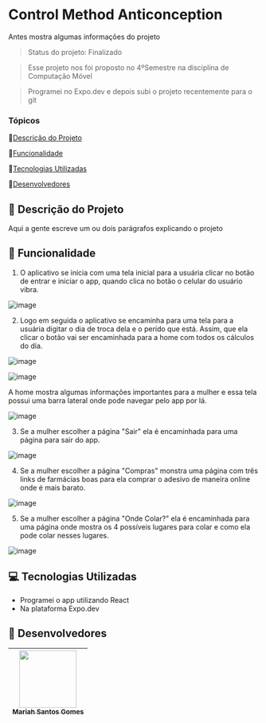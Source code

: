 # Control Method Anticonception

Antes mostra algumas informações do projeto

> Status do projeto: Finalizado

> Esse projeto nos foi proposto no 4ºSemestre na disciplina de Computação Móvel

> Programei no Expo.dev e depois subi o projeto recentemente para o git

### Tópicos

🔹[Descrição do Projeto](#pencil-descrição-do-projeto)

🔹[Funcionalidade](#mag_right-funcionalidade)

🔹[Tecnologias Utilizadas](#computer-tecnologias-utilizadas)

🔹[Desenvolvedores](#busts_in_silhouette-desenvolvedores)

## :pencil: Descrição do Projeto
Aqui a gente escreve um ou dois parágrafos explicando o projeto

## :mag_right: Funcionalidade

1. O aplicativo se inícia com uma tela inicial para a usuária clicar no botão de entrar e iniciar o app, quando clica no botão o celular do usuário vibra.

![image](https://github.com/Mariah-Gomes/CompMovel2/assets/141663285/05f6a783-1737-4013-821b-8f3cf1541e5c)

2. Logo em seguida o aplicativo se encaminha para uma tela para a usuária digitar o dia de troca dela e o perído que está. Assim, que ela clicar o botão vai ser encaminhada para a home com todos os cálculos do dia.

![image](https://github.com/Mariah-Gomes/CompMovel2/assets/141663285/3457e790-1dc4-4d27-9d14-60a285e50a38)

![image](https://github.com/Mariah-Gomes/CompMovel2/assets/141663285/c1b49354-f292-4629-acba-3fa01f31a0a4)

A home mostra algumas informações importantes para a mulher e essa tela possui uma barra lateral onde pode navegar pelo app por lá.

![image](https://github.com/Mariah-Gomes/CompMovel2/assets/141663285/ea81ffb6-09ac-4d60-bff5-f8e3519179b0)

3. Se a mulher escolher a página "Sair" ela é encaminhada para uma página para sair do app.

![image](https://github.com/Mariah-Gomes/CompMovel2/assets/141663285/61eaeecd-e9ce-4180-be4b-4a00aaf24712)

4. Se a mulher escolher a página "Compras" monstra uma página com três links de farmácias boas para ela comprar o adesivo de maneira online onde é mais barato.

![image](https://github.com/Mariah-Gomes/CompMovel2/assets/141663285/64a3a28f-252d-47ed-baf7-60a909fbb629)

5. Se a mulher escolher a página "Onde Colar?" ela é encaminhada para uma página onde mostra os 4 possíveis lugares para colar e como ela pode colar nesses lugares.

![image](https://github.com/Mariah-Gomes/CompMovel2/assets/141663285/894f024d-7527-43b2-aaff-d4eb60621160)

## :computer: Tecnologias Utilizadas
- Programei o app utilizando React
- Na plataforma Expo.dev

## :busts_in_silhouette: Desenvolvedores
| [<img loading="lazy" src="https://github.com/Mariah-Gomes/ProjetoCompMovel1/assets/141663285/e6827fd1-d8fe-4740-b6fc-fbbfccd05752" width=115><br><sub>Mariah Santos Gomes</sub>](https://github.com/Mariah-Gomes) |
| :---: | 
